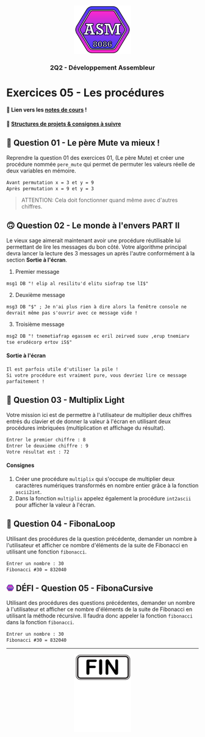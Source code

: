 <p align="Center"><img src="../includes/logo.png" alt="drawing" width="150"/></p>
<h3 align="Center">2Q2 - Développement Assembleur</h3>

# Exercices 05 - Les procédures

#### 📝 Lien vers les [notes de cours](https://slides.com/hkoncept/2q2-04/fullscreen?token=3QPss-cZ) !

#### 📁 [Structures de projets & consignes à suivre](../includes/rules.md)

## 🔁 Question 01 - Le père Mute va mieux !

Reprendre la question 01 des exercices 01, (Le père Mute) et créer une procédure nommée `pere_mute` qui permet de permuter les valeurs réelle de deux variables en mémoire.

```
Avant permutation x = 3 et y = 9
Après permutation x = 9 et y = 3
```

> ATTENTION: Cela doit fonctionner quand même avec d'autres chiffres.

## 🙃 Question 02 - Le monde à l'envers PART II

Le vieux sage aimerait maintenant avoir une procédure réutilisable lui permettant de lire les messages du bon côté. Votre algorithme principal devra lancer la lecture des 3 messages un après l'autre conformément à la section **Sortie à l'écran**.

1. Premier message

```
msg1 DB "! elip al resilitu'd elitu siofrap tse lI$"
```

2. Deuxième message

```
msg3 DB "$" ; Je n'ai plus rien à dire alors la fenêtre console ne devrait même pas s'ouvrir avec ce message vide !
```

3. Troisième message

```
msg2 DB "! tnemetiafrap egassem ec eril zeirved suov ,erup tnemiarv tse erudécorp ertov iS$"
```

#### Sortie à l'écran

```plaintext
Il est parfois utile d'utiliser la pile !
Si votre procédure est vraiment pure, vous devriez lire ce message parfaitement !
```

## 🧮 Question 03 - Multiplix Light

Votre mission ici est de permettre à l'utilisateur de multiplier deux chiffres entrés du clavier et de donner la valeur à l'écran en utilisant deux procédures imbriquées (multiplication et affichage du résultat).

```plaintext
Entrer le premier chiffre : 8
Entrer le deuxième chiffre : 9
Votre résultat est : 72
```

#### Consignes

1. Créer une procédure `multiplix` qui s'occupe de multiplier deux caractères numériques transformés en nombre entier grâce à la fonction `ascii2int`.
2. Dans la fonction `multiplix` appelez également la procédure `int2ascii` pour afficher la valeur à l'écran.
   
## 🔁 Question 04 - FibonaLoop
Utilisant des procédures de la question précédente, demander un nombre à l'utilisateur et afficher ce nombre d'éléments de la suite de Fibonacci en utilisant une fonction `fibonacci`.

```plaintext
Entrer un nombre : 30
Fibonacci #30 = 832040
```

## <img src="../includes/logo.png" alt="drawing" width="20"/> DÉFI - Question 05 - FibonaCursive
Utilisant des procédures des questions précédentes, demander un nombre à l'utilisateur et afficher ce nombre d'éléments de la suite de Fibonacci en utilisant la méthode récursive.  Il faudra donc appeler la fonction `fibonacci` dans la fonction `fibonacci`.

```plaintext
Entrer un nombre : 30
Fibonacci #30 = 832040
```
<hr><p align="Center"><img src="./images/end.png" alt="drawing" width="150"/></p>
